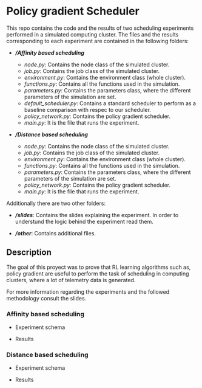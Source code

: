 # Policy gradient Scheduler

This repo contains the code and the results of two scheduling experiments performed in a simulated computing cluster. The files and the results corresponding to each experiment are contained in the following folders:

* ***/Affinity based scheduling***
  * *node.py*: Contains the node class of the simulated cluster.
  * *job.py*: Contains the job class of the simulated cluster.
  * *environment.py*: Contains the environment class (whole cluster).
  * *functions.py*: Contains all the functions used in the simulation.
  * *parameters.py*: Contains the parameters class, where the different parameters of the simulation are set.
  * *default_scheduler.py*: Contains a standard scheduler to perform as a baseline comparison with respec to our scheduler.
  * *policy_network.py*: Contains the policy gradient scheduler.
  * *main.py*: It is the file that runs the experiment.
  
* ***/Distance based scheduling***
  * *node.py*: Contains the node class of the simulated cluster.
  * *job.py*: Contains the job class of the simulated cluster.
  * *environment.py*: Contains the environment class (whole cluster).
  * *functions.py*: Contains all the functions used in the simulation.
  * *parameters.py*: Contains the parameters class, where the different parameters of the simulation are set.
  * *policy_network.py*: Contains the policy gradient scheduler.
  * *main.py*: It is the file that runs the experiment.

Additionally there are two other folders:

* ***/slides***: Contains the slides explaining the experiment. In order to understund the logic behind the experiment read them.

* ***/other***: Contains additional files.


## Description

The goal of this proyect was to prove that RL learning algorithms such as, policy gradient are useful to perform the task of scheduling in computing clusters, where a lot of telemetry data is generated.

For more information regarding the experiments and the followed methodology consult the slides.

### Affinity based scheduling

* Experiment schema

* Results

### Distance based scheduling

* Experiment schema

* Results
